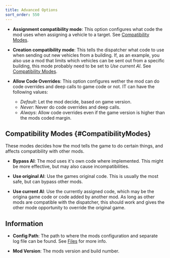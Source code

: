 ```yaml
---
title: Advanced Options
sort_order: 550
---
```

- **Assignment compatibility mode**:
  This option configures what code the mod uses when assigning a vehicle to a target.
  See [Compatibility Modes](#CompatibilityModes).

- **Creation compatibility mode**:
  This tells the dispatcher what code to use when sending out new vehicles from a building.
  If, as an example, you also use a mod that limits which vehicles can be sent out from a specific building, this mode probably need to be set to *Use current AI*. 
  See [Compatibility Modes](#CompatibilityModes).

- **Allow Code Overrides**: 
  This option configures wether the mod can do code overrides and deep calls to game code or not. IT can have the following values:
  - *Default*:
    Let the mod decide, based on game version.
  - *Never*:
    Never do code overrides and deep calls.
  - *Always*:
    Allow code overrides even if the game version is higher than the mods coded margin.

## Compatibility Modes {#CompatibilityModes}

These modes decides how the mod tells the game to do certain things, and affects compatibility with other mods.

- **Bypass AI**:
  The mod uses it's own code where implemented. This might be more effective, but may also cause incompatibilities.
 
- **Use original AI**:
  Use the games original code. This is usually the most safe, but can bypass other mods.

- **Use current AI**:
  Use the currently assigned code, which may be the origina game code or code added by another mod.
  As long as other mods are compatible with the dispatcher, this should work and gives the other mode opportunity to override the original game.     

## Information

- **Config Path**:
  The path to where the mods configuration and separate log file can be found.
  See [Files](Files.html) for more info.
  
- **Mod Version**:
  The mods version and build number.